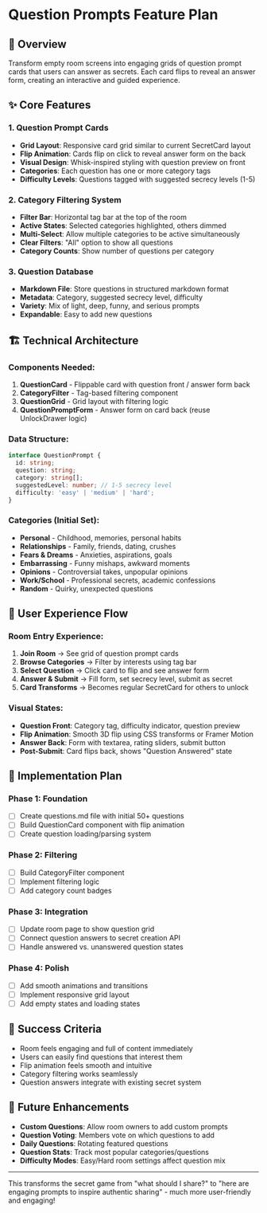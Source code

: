 # Question Prompts Feature Plan

## 🎯 Overview
Transform empty room screens into engaging grids of question prompt cards that users can answer as secrets. Each card flips to reveal an answer form, creating an interactive and guided experience.

## ✨ Core Features

### 1. **Question Prompt Cards**
- **Grid Layout**: Responsive card grid similar to current SecretCard layout
- **Flip Animation**: Cards flip on click to reveal answer form on the back
- **Visual Design**: Whisk-inspired styling with question preview on front
- **Categories**: Each question has one or more category tags
- **Difficulty Levels**: Questions tagged with suggested secrecy levels (1-5)

### 2. **Category Filtering System**
- **Filter Bar**: Horizontal tag bar at the top of the room
- **Active States**: Selected categories highlighted, others dimmed
- **Multi-Select**: Allow multiple categories to be active simultaneously
- **Clear Filters**: "All" option to show all questions
- **Category Counts**: Show number of questions per category

### 3. **Question Database**
- **Markdown File**: Store questions in structured markdown format
- **Metadata**: Category, suggested secrecy level, difficulty
- **Variety**: Mix of light, deep, funny, and serious prompts
- **Expandable**: Easy to add new questions

## 🏗️ Technical Architecture

### Components Needed:
1. **QuestionCard** - Flippable card with question front / answer form back
2. **CategoryFilter** - Tag-based filtering component
3. **QuestionGrid** - Grid layout with filtering logic
4. **QuestionPromptForm** - Answer form on card back (reuse UnlockDrawer logic)

### Data Structure:
```typescript
interface QuestionPrompt {
  id: string;
  question: string;
  category: string[];
  suggestedLevel: number; // 1-5 secrecy level
  difficulty: 'easy' | 'medium' | 'hard';
}
```

### Categories (Initial Set):
- **Personal** - Childhood, memories, personal habits
- **Relationships** - Family, friends, dating, crushes
- **Fears & Dreams** - Anxieties, aspirations, goals
- **Embarrassing** - Funny mishaps, awkward moments
- **Opinions** - Controversial takes, unpopular opinions
- **Work/School** - Professional secrets, academic confessions
- **Random** - Quirky, unexpected questions

## 🎨 User Experience Flow

### Room Entry Experience:
1. **Join Room** → See grid of question prompt cards
2. **Browse Categories** → Filter by interests using tag bar
3. **Select Question** → Click card to flip and see answer form
4. **Answer & Submit** → Fill form, set secrecy level, submit as secret
5. **Card Transforms** → Becomes regular SecretCard for others to unlock

### Visual States:
- **Question Front**: Category tag, difficulty indicator, question preview
- **Flip Animation**: Smooth 3D flip using CSS transforms or Framer Motion
- **Answer Back**: Form with textarea, rating sliders, submit button
- **Post-Submit**: Card flips back, shows "Question Answered" state

## 📁 Implementation Plan

### Phase 1: Foundation
- [ ] Create questions.md file with initial 50+ questions
- [ ] Build QuestionCard component with flip animation
- [ ] Create question loading/parsing system

### Phase 2: Filtering
- [ ] Build CategoryFilter component
- [ ] Implement filtering logic
- [ ] Add category count badges

### Phase 3: Integration
- [ ] Update room page to show question grid
- [ ] Connect question answers to secret creation API
- [ ] Handle answered vs. unanswered question states

### Phase 4: Polish
- [ ] Add smooth animations and transitions
- [ ] Implement responsive grid layout
- [ ] Add empty states and loading states

## 🎯 Success Criteria
- Room feels engaging and full of content immediately
- Users can easily find questions that interest them
- Flip animation feels smooth and intuitive
- Category filtering works seamlessly
- Question answers integrate with existing secret system

## 🔮 Future Enhancements
- **Custom Questions**: Allow room owners to add custom prompts
- **Question Voting**: Members vote on which questions to add
- **Daily Questions**: Rotating featured questions
- **Question Stats**: Track most popular categories/questions
- **Difficulty Modes**: Easy/Hard room settings affect question mix

---

This transforms the secret game from "what should I share?" to "here are engaging prompts to inspire authentic sharing" - much more user-friendly and engaging!